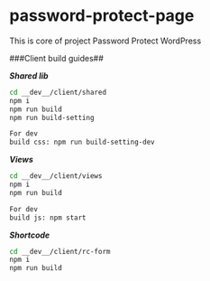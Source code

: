 # password-protect-page

This is core of project Password Protect WordPress

###Client build guides##

***Shared lib***
```bash
cd __dev__/client/shared
npm i
npm run build 
npm run build-setting

For dev
build css: npm run build-setting-dev
```

***Views***
```bash
cd __dev__/client/views
npm i 
npm run build

For dev
build js: npm start
```

***Shortcode***
```bash
cd __dev__/client/rc-form
npm i 
npm run build
```



